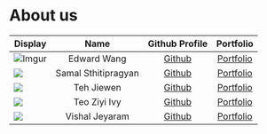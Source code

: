 # About us

Display | Name | Github Profile | Portfolio 
--------|:----:|:--------------:|:---------:
![Imgur](https://i.imgur.com/3ubqQJI.jpg) | Edward Wang | [Github](https://github.com/EdwardZYWang) | [Portfolio](team/edwardzywang.md)
![](https://user-images.githubusercontent.com/69446495/135881811-957f79eb-0afe-48dd-94f0-d237edce256a.jpg) | Samal Sthitipragyan | [Github](https://github.com/pragyan01) | [Portfolio](https://www.linkedin.com/in/pragyan01/)
![](https://avatars0.githubusercontent.com/arvejw?s=100) | Teh Jiewen | [Github](https://github.com/arvejw) | [Portfolio](team/arvejw.md)
![](https://avatars0.githubusercontent.com/teoziyiivy?s=100) | Teo Ziyi Ivy | [Github](https://github.com/teoziyiivy) | [Portfolio](team/teoziyiivy.md)
![](https://user-images.githubusercontent.com/69350459/140319995-3b66c651-6398-4b62-941d-edb54840f741.jpg) | Vishal Jeyaram | [Github](https://github.com/VishalJeyaram) | [Portfolio](team/vishaljeyaram.md)

